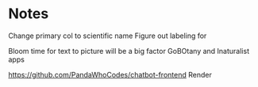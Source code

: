 # Notes
Change primary col to scientific name
Figure out labeling for 

Bloom time for text to picture will be a big factor
GoBOtany and Inaturalist apps

https://github.com/PandaWhoCodes/chatbot-frontend
Render
